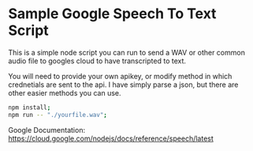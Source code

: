 # Sample Google Speech To Text Script
This is a simple node script you can run to send a WAV or other common audio file to googles cloud to have transcripted to text.

You will need to provide your own apikey, or modify method in which crednetials are sent to the api. I have simply parse a json, but there are other easier methods you can use.

```bash
npm install;
npm run -- "./yourfile.wav";
```

Google Documentation: https://cloud.google.com/nodejs/docs/reference/speech/latest